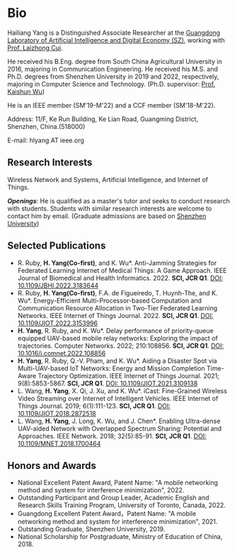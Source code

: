 # Bio

Hailiang Yang is a Distinguished Associate Researcher at the [Guangdong Laboratory of Artificial Intelligence and Digital Economy (SZ)](http://www.gml.ac.cn), working with [Prof. Laizhong Cui](https://csse.szu.edu.cn/staff/cuilz/).

He received his B.Eng. degree from South China Agricultural University in 2016, majoring in Communication Engineering. He received his M.S. and Ph.D. degrees from Shenzhen University in 2019 and 2022, respectively, majoring in Computer Science and Technology. (Ph.D. supervisor: [Prof. Kaishun Wu](https://kaishunwu.com))

He is an IEEE member (SM'19-M'22) and a CCF member (SM'18-M'22). 

Address: 11/F, Ke Run Building, Ke Lian Road, Guangming District, Shenzhen, China.(518000)

E-mail: hlyang AT ieee.org


## Research Interests
Wireless Network and Systems, Artificial Intelligence, and Internet of Things.

***Openings***: He is qualified as a master's tutor and seeks to conduct research with students. Students with similar research interests are welcome to contact him by email.
(Graduate admissions are based on [Shenzhen University](https://yz.szu.edu.cn/sszs/gg.htm))

## Selected Publications
- R. Ruby, **H. Yang(Co-first)**, and K. Wu*. Anti-Jamming Strategies for Federated Learning Internet of Medical Things: A Game Approach. IEEE Journal of Biomedical and Health Informatics. 2022. **SCI, JCR Q1**. [DOI: 10.1109/JBHI.2022.3183644](https://doi.org/10.1109/JBHI.2022.3183644)
- R. Ruby, **H. Yang(Co-first)**, F.A. de Figueiredo, T. Huynh-The, and K. Wu*. Energy-Efficient Multi-Processor-based Computation and Communication Resource Allocation in Two-Tier Federated Learning Networks. IEEE Internet of Things Journal. 2022. **SCI, JCR Q1**. [DOI: 10.1109/JIOT.2022.3153996](https://doi.org/10.1109/JIOT.2022.3153996)
- **H. Yang**, R. Ruby, and K. Wu*. Delay performance of priority-queue equipped UAV-based mobile relay networks: Exploring the impact of trajectories. Computer Networks. 2022; 210:108856. **SCI, JCR Q1**. [DOI: 10.1016/j.comnet.2022.108856](https://doi.org/10.1016/j.comnet.2022.108856)
- **H. Yang**, R. Ruby, Q.-V. Pham, and K. Wu*. Aiding a Disaster Spot via Multi-UAV-based IoT Networks: Energy and Mission Completion Time-Aware Trajectory Optimization. IEEE Internet of Things Journal. 2021; 9(8):5853-5867. **SCI, JCR Q1**. [DOI: 10.1109/JIOT.2021.3109138](https://doi.org/10.1109/JIOT.2021.3109138)
- L. Wang, **H. Yang**, X. Qi, J. Xu, and  K. Wu*. iCast: Fine-Grained Wireless Video Streaming over Internet of Intelligent Vehicles. IEEE Internet of Things Journal. 2019; 6(1):111-123. **SCI, JCR Q1**. [DOI: 10.1109/JIOT.2018.2872518](https://doi.org/10.1109/JIOT.2018.2872518)
- L. Wang, **H. Yang**, J. Long, K. Wu, and J. Chen*. Enabling Ultra-dense UAV-aided Network with Overlapped Spectrum Sharing: Potential and Approaches. IEEE Network. 2018; 32(5):85-91. **SCI, JCR Q1**. [DOI: 10.1109/MNET.2018.1700464](https://doi.org/10.1109/MNET.2018.1700464)


## Honors and Awards
- National Excellent Patent Award, Patent Name: "A mobile networking method and system for interference minimization", 2022.
- Outstanding Participant and Group Leader, Academic English and Research Skills Training Program, University of Toronto, Canada, 2022.
- Guangdong Excellent Patent Award，Patent Name: "A mobile networking method and system for interference minimization", 2021.
- Outstanding Graduate, Shenzhen University, 2019.
- National Scholarship for Postgraduate, Ministry of Education of China, 2018.
